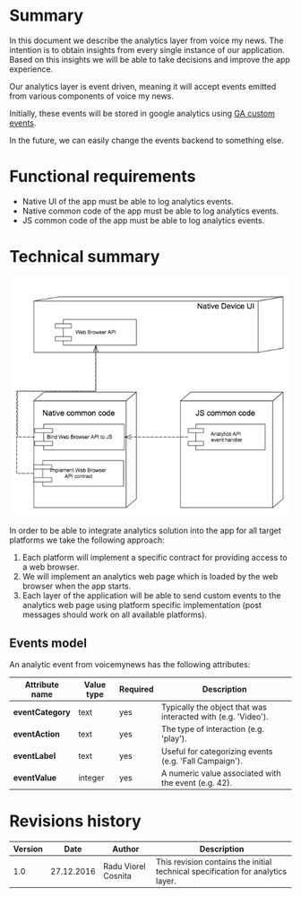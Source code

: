 # Summary

In this document we describe the analytics layer from voice my news. The intention is to obtain insights from every single
instance of our application. Based on this insights we will be able to take decisions and improve the app experience.

Our analytics layer is event driven, meaning it will accept events emitted from various components of voice my news.

Initially, these events will be stored in google analytics using
[GA custom events](https://developers.google.com/analytics/devguides/collection/analyticsjs/events).

In the future, we can easily change the events backend to something else.

# Functional requirements

* Native UI of the app must be able to log analytics events.
* Native common code of the app must be able to log analytics events.
* JS common code of the app must be able to log analytics events.

# Technical summary

![Analytics layer](images/analytics-layer.png?raw=true)

In order to be able to integrate analytics solution into the app for all target platforms we take the following approach:

1. Each platform will implement a specific contract for providing access to a web browser.
1. We will implement an analytics web page which is loaded by the web browser when the app starts.
1. Each layer of the application will be able to send custom events to the analytics web page using platform specific implementation
(post messages should work on all available platforms).

## Events model

An analytic event from voicemynews has the following attributes:

| **Attribute name** | **Value type** | **Required** | **Description** |
| ------------------ | -------------- | ------------ | --------------- |
| **eventCategory**  | text | yes | Typically the object that was interacted with (e.g. 'Video'). |
| **eventAction**    | text | yes | The type of interaction (e.g. 'play'). |
| **eventLabel**     | text | yes | Useful for categorizing events (e.g. 'Fall Campaign'). |
| **eventValue**     | integer | yes | A numeric value associated with the event (e.g. 42). |

# Revisions history

| **Version** | **Date** | **Author** | **Description** |
|-------------|----------|------------|-----------------|
| 1.0 | 27.12.2016 | Radu Viorel Cosnita | This revision contains the initial technical specification for analytics layer. |